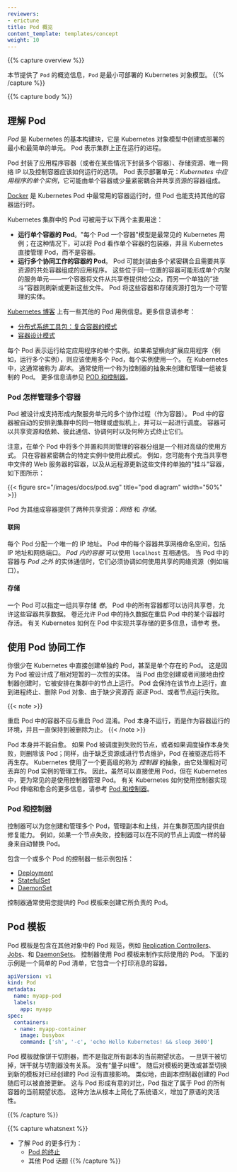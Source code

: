 ```yaml
---
reviewers:
- erictune
title: Pod 概览
content_template: templates/concept
weight: 10
---
```


<!--
---
reviewers:
- erictune
title: Pod Overview
content_template: templates/concept
weight: 10
---
-->

{{% capture overview %}}
<!--
This page provides an overview of `Pod`, the smallest deployable object in the Kubernetes object model.
-->
本节提供了 `Pod` 的概览信息，`Pod` 是最小可部署的 Kubernetes 对象模型。
{{% /capture %}}


{{% capture body %}}

<!--
## Understanding Pods

A *Pod* is the basic building block of Kubernetes--the smallest and simplest unit in the Kubernetes object model that you create or deploy. A Pod represents a running process on your cluster.
-->

## 理解 Pod

*Pod* 是 Kubernetes 的基本构建块，它是 Kubernetes 对象模型中创建或部署的最小和最简单的单元。
Pod 表示集群上正在运行的进程。

<!--
A Pod encapsulates an application container (or, in some cases, multiple containers), storage resources, a unique network IP, and options that govern how the container(s) should run. A Pod represents a unit of deployment: *a single instance of an application in Kubernetes*, which might consist of either a single container or a small number of containers that are tightly coupled and that share resources.
-->

Pod 封装了应用程序容器（或者在某些情况下封装多个容器）、存储资源、唯一网络 IP 以及控制容器应该如何运行的选项。
Pod 表示部署单元：*Kubernetes 中应用程序的单个实例*，它可能由单个容器或少量紧密耦合并共享资源的容器组成。

<!--
> [Docker](https://www.docker.com) is the most common container runtime used in a Kubernetes Pod, but Pods support other container runtimes as well.

Pods in a Kubernetes cluster can be used in two main ways:
-->
[Docker](https://www.docker.com) 是 Kubernetes Pod 中最常用的容器运行时，但 Pod 也能支持其他的容器运行时。

Kubernetes 集群中的 Pod 可被用于以下两个主要用途：

<!--
* **Pods that run a single container**. The "one-container-per-Pod" model is the most common Kubernetes use case; in this case, you can think of a Pod as a wrapper around a single container, and Kubernetes manages the Pods rather than the containers directly.
* **Pods that run multiple containers that need to work together**. A Pod might encapsulate an application composed of multiple co-located containers that are tightly coupled and need to share resources. These co-located containers might form a single cohesive unit of service--one container serving files from a shared volume to the public, while a separate "sidecar" container refreshes or updates those files. The Pod wraps these containers and storage resources together as a single manageable entity.
-->

* **运行单个容器的 Pod**。"每个 Pod 一个容器"模型是最常见的 Kubernetes 用例；在这种情况下，可以将 Pod 看作单个容器的包装器，并且 Kubernetes 直接管理 Pod，而不是容器。
* **运行多个协同工作的容器的 Pod**。
Pod 可能封装由多个紧密耦合且需要共享资源的共处容器组成的应用程序。
这些位于同一位置的容器可能形成单个内聚的服务单元——一个容器将文件从共享卷提供给公众，而另一个单独的“挂斗”容器则刷新或更新这些文件。
Pod 将这些容器和存储资源打包为一个可管理的实体。

<!--
The [Kubernetes Blog](http://kubernetes.io/blog) has some additional information on Pod use cases. For more information, see:

* [The Distributed System Toolkit: Patterns for Composite Containers](https://kubernetes.io/blog/2015/06/the-distributed-system-toolkit-patterns)
* [Container Design Patterns](https://kubernetes.io/blog/2016/06/container-design-patterns)
-->

[Kubernetes 博客](http://kubernetes.io/blog) 上有一些其他的 Pod 用例信息。更多信息请参考：

* [分布式系统工具包：复合容器的模式](https://kubernetes.io/blog/2015/06/the-distributed-system-toolkit-patterns)
* [容器设计模式](https://kubernetes.io/blog/2016/06/container-design-patterns)

<!--
Each Pod is meant to run a single instance of a given application. If you want to scale your application horizontally (e.g., run multiple instances), you should use multiple Pods, one for each instance. In Kubernetes, this is generally referred to as _replication_. Replicated Pods are usually created and managed as a group by an abstraction called a Controller. See [Pods and Controllers](#pods-and-controllers) for more information.
-->

每个 Pod 表示运行给定应用程序的单个实例。如果希望横向扩展应用程序（例如，运行多个实例），则应该使用多个 Pod，每个实例使用一个。
在 Kubernetes 中，这通常被称为 _副本_。
通常使用一个称为控制器的抽象来创建和管理一组被复制的 Pod。
更多信息请参见 [POD 和控制器](#pods-and-controllers)。

<!--
### How Pods manage multiple Containers

Pods are designed to support multiple cooperating processes (as containers) that form a cohesive unit of service. The containers in a Pod are automatically co-located and co-scheduled on the same physical or virtual machine in the cluster. The containers can share resources and dependencies, communicate with one another, and coordinate when and how they are terminated.
-->

### Pod 怎样管理多个容器

Pod 被设计成支持形成内聚服务单元的多个协作过程（作为容器）。
Pod 中的容器被自动的安排到集群中的同一物理或虚拟机上，并可以一起进行调度。
容器可以共享资源和依赖、彼此通信、协调何时以及何种方式终止它们。

<!--
Note that grouping multiple co-located and co-managed containers in a single Pod is a relatively advanced use case. You should use this pattern only in specific instances in which your containers are tightly coupled. For example, you might have a container that acts as a web server for files in a shared volume, and a separate "sidecar" container that updates those files from a remote source, as in the following diagram:
-->

注意，在单个 Pod 中将多个并置和共同管理的容器分组是一个相对高级的使用方式。
只在容器紧密耦合的特定实例中使用此模式。
例如，您可能有个充当共享卷中文件的 Web 服务器的容器，以及从远程源更新这些文件的单独的"挂斗"容器，如下图所示：


{{< figure src="/images/docs/pod.svg" title="pod diagram" width="50%" >}}

<!--
Pods provide two kinds of shared resources for their constituent containers: *networking* and *storage*.
-->

Pod 为其组成容器提供了两种共享资源：*网络* 和 *存储*。

<!--
#### Networking

Each Pod is assigned a unique IP address. Every container in a Pod shares the network namespace, including the IP address and network ports. Containers *inside a Pod* can communicate with one another using `localhost`. When containers in a Pod communicate with entities *outside the Pod*, they must coordinate how they use the shared network resources (such as ports).
-->

#### 联网

每个 Pod 分配一个唯一的 IP 地址。
Pod 中的每个容器共享网络命名空间，包括 IP 地址和网络端口。
*Pod 内的容器* 可以使用 `localhost` 互相通信。
当 Pod 中的容器与 *Pod 之外* 的实体通信时，它们必须协调如何使用共享的网络资源（例如端口）。

<!--
#### Storage

A Pod can specify a set of shared storage *volumes*. All containers in the Pod can access the shared volumes, allowing those containers to share data. Volumes also allow persistent data in a Pod to survive in case one of the containers within needs to be restarted. See [Volumes](/docs/concepts/storage/volumes/) for more information on how Kubernetes implements shared storage in a Pod.
-->

#### 存储

一个 Pod 可以指定一组共享存储 *卷*。
Pod 中的所有容器都可以访问共享卷，允许这些容器共享数据。
卷还允许 Pod 中的持久数据在重启 Pod 中的某个容器时存活。
有关 Kubernetes 如何在 Pod 中实现共享存储的更多信息，请参考 [卷](/docs/concepts/storage/volumes/)。

<!--
## Working with Pods

You'll rarely create individual Pods directly in Kubernetes--even singleton Pods. This is because Pods are designed as relatively ephemeral, disposable entities. When a Pod gets created (directly by you, or indirectly by a Controller), it is scheduled to run on a Node in your cluster. The Pod remains on that Node until the process is terminated, the pod object is deleted, the pod is *evicted* for lack of resources, or the Node fails.
-->

## 使用 Pod 协同工作

你很少在 Kubernetes 中直接创建单独的 Pod，甚至是单个存在的 Pod。
这是因为 Pod 被设计成了相对短暂的一次性的实体。
当 Pod 由您创建或者间接地由控制器创建时，它被安排在集群中的节点上运行。
Pod 会保持在该节点上运行，直到进程终止、删除 Pod 对象、由于缺少资源而 *驱逐* Pod、或者节点运行失败。

{{< note >}}
<!--
Restarting a container in a Pod should not be confused with restarting the Pod. The Pod itself does not run, but is an environment the containers run in and persists until it is deleted.
-->
重启 Pod 中的容器不应与重启 Pod 混淆。Pod 本身不运行，而是作为容器运行的环境，并且一直保持到被删除为止。
{{< /note >}}

<!--
Pods do not, by themselves, self-heal. If a Pod is scheduled to a Node that fails, or if the scheduling operation itself fails, the Pod is deleted; likewise, a Pod won't survive an eviction due to a lack of resources or Node maintenance. Kubernetes uses a higher-level abstraction, called a *Controller*, that handles the work of managing the relatively disposable Pod instances. Thus, while it is possible to use Pod directly, it's far more common in Kubernetes to manage your pods using a Controller. See [Pods and Controllers](#pods-and-controllers) for more information on how Kubernetes uses Controllers to implement Pod scaling and healing.
-->

Pod 本身并不能自愈。
如果 Pod 被调度到失败的节点，或者如果调度操作本身失败，则删除该 Pod；同样，由于缺乏资源或进行节点维护，Pod 在被驱逐后将不再生存。
Kubernetes 使用了一个更高级的称为 *控制器* 的抽象，由它处理相对可丢弃的 Pod 实例的管理工作。
因此，虽然可以直接使用 Pod，但在 Kubernetes 中，更为常见的是使用控制器管理 Pod。
有关 Kubernetes 如何使用控制器实现 Pod 伸缩和愈合的更多信息，请参考 [Pod 和控制器](#pods-and-controllers)。

<!--
### Pods and Controllers

A Controller can create and manage multiple Pods for you, handling replication and rollout and providing self-healing capabilities at cluster scope. For example, if a Node fails, the Controller might automatically replace the Pod by scheduling an identical replacement on a different Node.
-->

### Pod 和控制器

控制器可以为您创建和管理多个 Pod，管理副本和上线，并在集群范围内提供自修复能力。
例如，如果一个节点失败，控制器可以在不同的节点上调度一样的替身来自动替换 Pod。

<!--
Some examples of Controllers that contain one or more pods include:

* [Deployment](/docs/concepts/workloads/controllers/deployment/)
* [StatefulSet](/docs/concepts/workloads/controllers/statefulset/)
* [DaemonSet](/docs/concepts/workloads/controllers/daemonset/)

In general, Controllers use a Pod Template that you provide to create the Pods for which it is responsible.
-->

包含一个或多个 Pod 的控制器一些示例包括：

* [Deployment](/docs/concepts/workloads/controllers/deployment/)
* [StatefulSet](/docs/concepts/workloads/controllers/statefulset/)
* [DaemonSet](/docs/concepts/workloads/controllers/daemonset/)

控制器通常使用您提供的 Pod 模板来创建它所负责的 Pod。

<!--
## Pod Templates

Pod templates are pod specifications which are included in other objects, such as
[Replication Controllers](/docs/concepts/workloads/controllers/replicationcontroller/), [Jobs](/docs/concepts/jobs/run-to-completion-finite-workloads/), and
[DaemonSets](/docs/concepts/workloads/controllers/daemonset/).  Controllers use Pod Templates to make actual pods.
The sample below is a simple manifest for a Pod which contains a container that prints
a message.
-->

## Pod 模板

Pod 模板是包含在其他对象中的 Pod 规范，例如
[Replication Controllers](/docs/concepts/workloads/controllers/replicationcontroller/)、 [Jobs](/docs/concepts/jobs/run-to-completion-finite-workloads/)、和
[DaemonSets](/docs/concepts/workloads/controllers/daemonset/)。
控制器使用 Pod 模板来制作实际使用的 Pod。
下面的示例是一个简单的 Pod 清单，它包含一个打印消息的容器。

```yaml
apiVersion: v1
kind: Pod
metadata:
  name: myapp-pod
  labels:
    app: myapp
spec:
  containers:
  - name: myapp-container
    image: busybox
    command: ['sh', '-c', 'echo Hello Kubernetes! && sleep 3600']
```

<!--
Rather than specifying the current desired state of all replicas, pod templates are like cookie cutters. Once a cookie has been cut, the cookie has no relationship to the cutter. There is no "quantum entanglement". Subsequent changes to the template or even switching to a new template has no direct effect on the pods already created. Similarly, pods created by a replication controller may subsequently be updated directly. This is in deliberate contrast to pods, which do specify the current desired state of all containers belonging to the pod. This approach radically simplifies system semantics and increases the flexibility of the primitive.
-->

Pod 模板就像饼干切割器，而不是指定所有副本的当前期望状态。
一旦饼干被切掉，饼干就与切割器没有关系。
没有“量子纠缠”。
随后对模板的更改或甚至切换到新的模板对已经创建的 Pod 没有直接影响。
类似地，由副本控制器创建的 Pod 随后可以被直接更新。
这与 Pod 形成有意的对比，Pod 指定了属于 Pod 的所有容器的当前期望状态。
这种方法从根本上简化了系统语义，增加了原语的灵活性。

{{% /capture %}}

{{% capture whatsnext %}}
<!--
* Learn more about Pod behavior:
  * [Pod Termination](/docs/concepts/workloads/pods/pod/#termination-of-pods)
  * Other Pod Topics
-->
* 了解 Pod 的更多行为：
  * [Pod 的终止](/docs/concepts/workloads/pods/pod/#termination-of-pods)
  * 其他 Pod 话题
{{% /capture %}}
